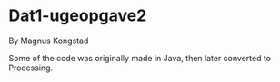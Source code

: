 # Dat1-ugeopgave2
By Magnus Kongstad

Some of the code was originally made in Java, then later converted to Processing.
